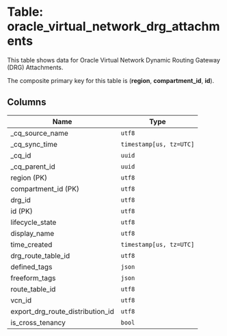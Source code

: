 # Table: oracle_virtual_network_drg_attachments

This table shows data for Oracle Virtual Network Dynamic Routing Gateway (DRG) Attachments.

The composite primary key for this table is (**region**, **compartment_id**, **id**).

## Columns

| Name          | Type          |
| ------------- | ------------- |
|_cq_source_name|`utf8`|
|_cq_sync_time|`timestamp[us, tz=UTC]`|
|_cq_id|`uuid`|
|_cq_parent_id|`uuid`|
|region (PK)|`utf8`|
|compartment_id (PK)|`utf8`|
|drg_id|`utf8`|
|id (PK)|`utf8`|
|lifecycle_state|`utf8`|
|display_name|`utf8`|
|time_created|`timestamp[us, tz=UTC]`|
|drg_route_table_id|`utf8`|
|defined_tags|`json`|
|freeform_tags|`json`|
|route_table_id|`utf8`|
|vcn_id|`utf8`|
|export_drg_route_distribution_id|`utf8`|
|is_cross_tenancy|`bool`|